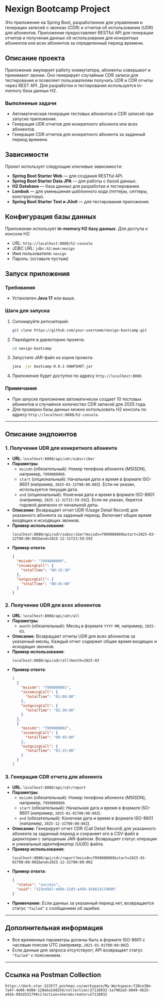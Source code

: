 # Nexign Bootcamp Project

Это приложение на Spring Boot, разработанное для управления и генерации записей о звонках (CDR) и 
отчетов об использовании (UDR) для абонентов. Приложение предоставляет RESTful API для генерации 
отчетов и получения данных об использовании для конкретных абонентов или всех абонентов за 
определенный период времени.

## Описание проекта

Приложение эмулирует работу коммутатора, абоненты совершают и принимают звонки. 
Оно генерирует случайные CDR записи для тестирования и позволяет пользователям 
получать UDR и CDR отчеты через REST API. 
Для разработки и тестирования используется in-memory база данных H2.

### Выполненые задачи
- Автоматическая генерация тестовых абонентов и CDR записей при запуске приложения.
- Генерация UDR отчетов для конкретного абонента или всех абонентов.
- Генерация CDR отчетов для конкретного абонента за заданный период времени.

## Зависимости

Проект использует следующие ключевые зависимости:
- **Spring Boot Starter Web** — для создания RESTful API.
- **Spring Boot Starter Data JPA** — для работы с базой данных.
- **H2 Database** — база данных для разработки и тестирования.
- **Lombok** — для уменьшения шаблонного кода (геттеры, сеттеры, конструкторы).
- **Spring Boot Starter Test и JUnit** — для тестирования приложения.

## Конфигурация базы данных

Приложение использует **in-memory H2 базу данных**. 
Для доступа к консоли H2:
- URL: `http://localhost:8080/h2-console`
- JDBC URL: `jdbc:h2:mem:nexign`
- Имя пользователя: `nexign`
- Пароль: (оставьте пустым)

## Запуск приложения

### Требования
- Установлен **Java 17** или выше.

### Шаги для запуска
1. Склонируйте репозиторий:
   ```bash
   git clone https://github.com/your-username/nexign-bootcamp.git
   ```
2. Перейдите в директорию проекта:
   ```bash
   cd nexign-bootcamp
   ```
3. Запустите JAR-файл из корня проекта:
      ```bash
      java -jar bootcamp-0.0.1-SNAPSHOT.jar
      ```

5. Приложение будет доступно по адресу `http://localhost:8080`.

### Примечания
- При запуске приложение автоматически создает 10 тестовых абонентов и случайное количество CDR записей для 2025 года.
- Для проверки базы данных можно использовать H2 консоль по адресу `http://localhost:8080/h2-console`.

---

## Описание эндпоинтов

### 1. Получение UDR для конкретного абонента
- **URL**: `localhost:8080/api/udr/subscriber`
- **Параметры**:
   - `msisdn` (обязательный): Номер телефона абонента (MSISDN), например, `7999000009`.
   - `start` (опциональный): Начальная дата и время в формате ISO-8601 (например, `2025-03-22T00:00:00Z`). Если не указан, используется текущая дата.
   - `end` (опциональный): Конечная дата и время в формате ISO-8601 (например, `2025-12-31T23:59:59Z`). Если не указан, берется годовой диапазон от начальной даты.
- **Описание**: Возвращает отчет UDR (Usage Detail Record) для указанного абонента за заданный период. Включает общее время входящих и исходящих звонков.
- **Пример использования**:
  ```
  localhost:8080/api/udr/subscriber?msisdn=7999000009&start=2025-03-22T00:00:00Z&end=2025-12-31T23:59:59Z
  ```
- **Пример ответа**:
  ```json
  {
    "msisdn": "7999000009",
    "incomingCall": {
      "totalTime": "00:15:30"
    },
    "outgoingCall": {
      "totalTime": "00:45:00"
    }
  }
  ```

### 2. Получение UDR для всех абонентов
- **URL**: `localhost:8080/api/udr/all`
- **Параметры**:
   - `month` (обязательный): Месяц в формате `YYYY-MM`, например, `2025-03`.
- **Описание**: Возвращает отчеты UDR для всех абонентов за указанный месяц. Каждый отчет содержит общее время входящих и исходящих звонков.
- **Пример использования**:
  ```
  localhost:8080/api/udr/all?month=2025-03
  ```
- **Пример ответа**:
  ```json
  [
    {
      "msisdn": "7999000001",
      "incomingCall": {
        "totalTime": "01:00:00"
      },
      "outgoingCall": {
        "totalTime": "02:30:00"
      }
    },
    {
      "msisdn": "7999000002",
      "incomingCall": {
        "totalTime": "00:45:00"
      },
      "outgoingCall": {
        "totalTime": "01:15:00"
      }
    }
  ]
  ```

### 3. Генерация CDR отчета для абонента
- **URL**: `localhost:8080/api/cdr/report`
- **Параметры**:
   - `msisdn` (обязательный): Номер телефона абонента (MSISDN), например, `7999000009`.
   - `start` (обязательный): Начальная дата и время в формате ISO-8601 (например, `2025-01-01T00:00:00Z`).
   - `end` (обязательный): Конечная дата и время в формате ISO-8601 (например, `2025-12-31T00:00:00Z`).
- **Описание**: Генерирует отчет CDR (Call Detail Record) для указанного абонента за заданный период и сохраняет его в CSV-файл в директории с запущеным JAR-файлом. Возвращает статус операции и уникальный идентификатор (UUID) файла.
- **Пример использования**:
  ```
  localhost:8080/api/cdr/report?msisdn=7999000009&start=2025-01-01T00:00:00Z&end=2025-12-31T00:00:00Z
  ```
- **Пример ответа**:
  ```json
  {
    "status": "success",
    "uuid": "123e4567-e89b-12d3-a456-426614174000"
  }
  ```
- **Примечание**: Если данных за указанный период нет, возвращается статус `"failed"` с сообщением об ошибке.

---

## Дополнительная информация
- Все временные параметры должны быть в формате ISO-8601 с часовым поясом UTC (например, `2025-01-01T00:00:00Z`).
- Если данные для запроса отсутствуют, API возвращает статус `"failed"` с пояснением.

---
## Ссылка на Postman Collection 

```
https://dark-star-323577.postman.co/workspace/My-Workspace~728ce30e-7a47-4e06-8d0d-128eba1dd254/collection/27118932-1a7962a5-6849-4b25-a91b-092d331749c1?action=share&creator=27118932
```

